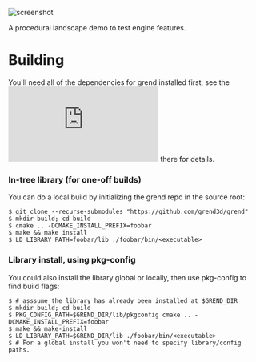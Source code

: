 ![screenshot](http://lisp.us.to/data/post7-data/tile-gameplay.png)

A procedural landscape demo to test engine features.

Building
========

You'll need all of the dependencies for grend installed first, see the
![README](https://github.com/grend3d/grend/README.md) there for details.

### In-tree library (for one-off builds)

You can do a local build by initializing the grend repo in the source
root:

    $ git clone --recurse-submodules "https://github.com/grend3d/grend"
	$ mkdir build; cd build
	$ cmake .. -DCMAKE_INSTALL_PREFIX=foobar
	$ make && make install
	$ LD_LIBRARY_PATH=foobar/lib ./foobar/bin/<executable>

### Library install, using pkg-config

You could also install the library global or locally, then use pkg-config
to find build flags:

	$ # asssume the library has already been installed at $GREND_DIR
	$ mkdir build; cd build
	$ PKG_CONFIG_PATH=$GREND_DIR/lib/pkgconfig cmake .. -DCMAKE_INSTALL_PREFIX=foobar
	$ make && make-install
	$ LD_LIBRARY_PATH=$GREND_DIR/lib ./foobar/bin/<executable>
	$ # For a global install you won't need to specify library/config paths.
